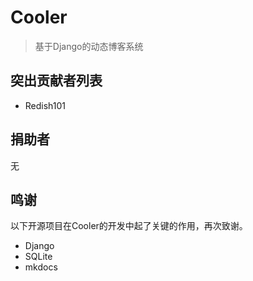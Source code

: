 # Cooler
> 基于Django的动态博客系统

## 突出贡献者列表
- Redish101

## 捐助者
无

## 鸣谢
以下开源项目在Cooler的开发中起了关键的作用，再次致谢。

- Django
- SQLite
- mkdocs

